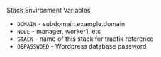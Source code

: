Stack Environment Variables

- `DOMAIN` - subdomain.example.domain
- `NODE` - manager, worker1, etc
- `STACK` - name of this stack for traefik reference
- `DBPASSWORD` - Wordpress database password
